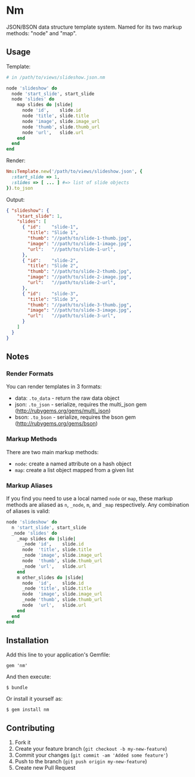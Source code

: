 # Nm

JSON/BSON data structure template system.  Named for its two markup methods: "node" and "map".

## Usage

Template:

```ruby
# in /path/to/views/slideshow.json.nm

node 'slideshow' do
  node 'start_slide', start_slide
  node 'slides' do
    map slides do |slide|
      node 'id',    slide.id
      node 'title', slide.title
      node 'image', slide.image_url
      node 'thumb', slide.thumb_url
      node 'url',   slide.url
    end
  end
end
```

Render:

```ruby
Nm::Template.new('/path/to/views/slideshow.json', {
  :start_slide => 1,
  :slides => [ ... ] #=> list of slide objects
}).to_json
```

Output:

```json
{ "slideshow": {
    "start_slide": 1,
    "slides": [
      { "id":    "slide-1",
        "title": "Slide 1",
        "thumb": "//path/to/slide-1-thumb.jpg",
        "image": "//path/to/slide-1-image.jpg",
        "url":   "//path/to/slide-1-url",
      },
      { "id":    "slide-2",
        "title": "Slide 2",
        "thumb": "//path/to/slide-2-thumb.jpg",
        "image": "//path/to/slide-2-image.jpg",
        "url":   "//path/to/slide-2-url",
      },
      { "id":    "slide-3",
        "title": "Slide 3",
        "thumb": "//path/to/slide-3-thumb.jpg",
        "image": "//path/to/slide-3-image.jpg",
        "url":   "//path/to/slide-3-url",
      }
    ]
  }
}
```

## Notes

### Render Formats

You can render templates in 3 formats:

* data: `.to_data` - return the raw data object
* json: `.to_json` - serialize, requires the multi_json gem (http://rubygems.org/gems/multi_json)
* bson: `.to_bson` - serialize, requires the bson gem (http://rubygems.org/gems/bson)

### Markup Methods

There are two main markup methods:

* `node`: create a named attribute on a hash object
* `map`: create a list object mapped from a given list

### Markup Aliases

If you find you need to use a local named `node` or `map`, these markup methods are aliased as
`n`, `_node`, `m`, and `_map` respectively.  Any combination of aliases is valid:

```ruby
node 'slideshow' do
  n 'start_slide', start_slide
  _node 'slides' do
    _map slides do |slide|
      _node 'id',    slide.id
      node  'title', slide.title
      _node 'image', slide.image_url
      node  'thumb', slide.thumb_url
      _node 'url',   slide.url
    end
    m other_slides do |slide|
      node  'id',    slide.id
      _node 'title', slide.title
      node  'image', slide.image_url
      _node 'thumb', slide.thumb_url
      node  'url',   slide.url
    end
  end
end
```

## Installation

Add this line to your application's Gemfile:

    gem 'nm'

And then execute:

    $ bundle

Or install it yourself as:

    $ gem install nm

## Contributing

1. Fork it
2. Create your feature branch (`git checkout -b my-new-feature`)
3. Commit your changes (`git commit -am 'Added some feature'`)
4. Push to the branch (`git push origin my-new-feature`)
5. Create new Pull Request
